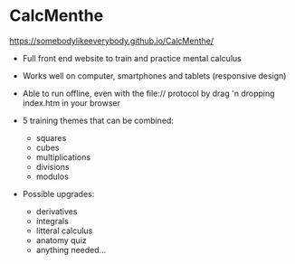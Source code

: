 # CalcMenthe

https://somebodylikeeverybody.github.io/CalcMenthe/

- Full front end website to train and practice mental calculus
- Works well on  computer, smartphones and tablets (responsive design)
- Able to run offline, even with the file:// protocol by drag 'n dropping index.htm in your browser
- 5 training themes that can be combined:
  - squares
  - cubes
  - multiplications
  - divisions
  - modulos

- Possible upgrades:
  - derivatives
  - integrals
  - litteral calculus
  - anatomy quiz
  - anything needed...
  
